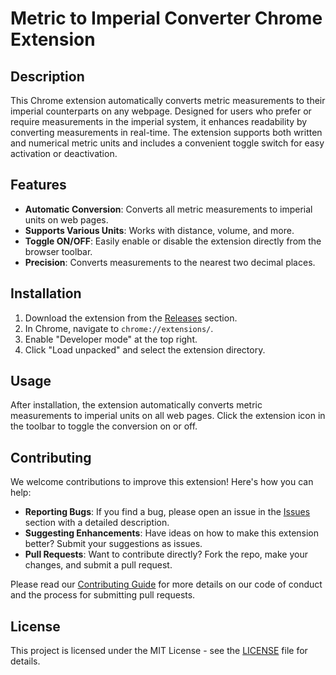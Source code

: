 # Metric to Imperial Converter Chrome Extension

## Description
This Chrome extension automatically converts metric measurements to their imperial counterparts on any webpage. Designed for users who prefer or require measurements in the imperial system, it enhances readability by converting measurements in real-time. The extension supports both written and numerical metric units and includes a convenient toggle switch for easy activation or deactivation.

## Features
- **Automatic Conversion**: Converts all metric measurements to imperial units on web pages.
- **Supports Various Units**: Works with distance, volume, and more.
- **Toggle ON/OFF**: Easily enable or disable the extension directly from the browser toolbar.
- **Precision**: Converts measurements to the nearest two decimal places.

## Installation
1. Download the extension from the [Releases](#) section.
2. In Chrome, navigate to `chrome://extensions/`.
3. Enable "Developer mode" at the top right.
4. Click "Load unpacked" and select the extension directory.

## Usage
After installation, the extension automatically converts metric measurements to imperial units on all web pages. Click the extension icon in the toolbar to toggle the conversion on or off.

## Contributing
We welcome contributions to improve this extension! Here's how you can help:
- **Reporting Bugs**: If you find a bug, please open an issue in the [Issues](#) section with a detailed description.
- **Suggesting Enhancements**: Have ideas on how to make this extension better? Submit your suggestions as issues.
- **Pull Requests**: Want to contribute directly? Fork the repo, make your changes, and submit a pull request.

Please read our [Contributing Guide](#) for more details on our code of conduct and the process for submitting pull requests.

## License
This project is licensed under the MIT License - see the [LICENSE](#) file for details.
